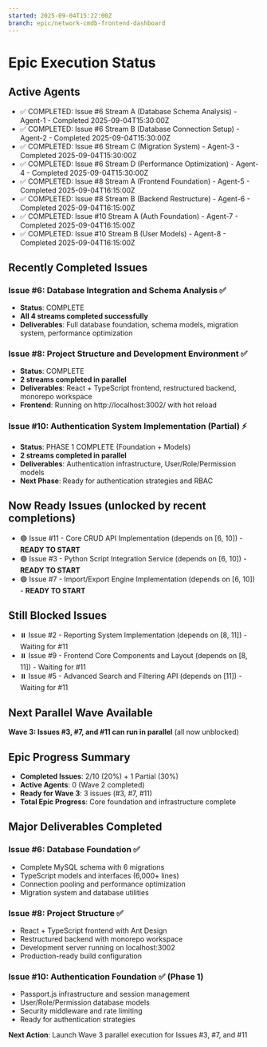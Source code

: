 ```yaml
---
started: 2025-09-04T15:22:00Z
branch: epic/network-cmdb-frontend-dashboard
---
```


# Epic Execution Status

## Active Agents
- ✅ COMPLETED: Issue #6 Stream A (Database Schema Analysis) - Agent-1 - Completed 2025-09-04T15:30:00Z
- ✅ COMPLETED: Issue #6 Stream B (Database Connection Setup) - Agent-2 - Completed 2025-09-04T15:30:00Z
- ✅ COMPLETED: Issue #6 Stream C (Migration System) - Agent-3 - Completed 2025-09-04T15:30:00Z
- ✅ COMPLETED: Issue #6 Stream D (Performance Optimization) - Agent-4 - Completed 2025-09-04T15:30:00Z
- ✅ COMPLETED: Issue #8 Stream A (Frontend Foundation) - Agent-5 - Completed 2025-09-04T16:15:00Z
- ✅ COMPLETED: Issue #8 Stream B (Backend Restructure) - Agent-6 - Completed 2025-09-04T16:15:00Z
- ✅ COMPLETED: Issue #10 Stream A (Auth Foundation) - Agent-7 - Completed 2025-09-04T16:15:00Z
- ✅ COMPLETED: Issue #10 Stream B (User Models) - Agent-8 - Completed 2025-09-04T16:15:00Z

## Recently Completed Issues
### Issue #6: Database Integration and Schema Analysis ✅
- **Status**: COMPLETE
- **All 4 streams completed successfully**
- **Deliverables**: Full database foundation, schema models, migration system, performance optimization

### Issue #8: Project Structure and Development Environment ✅
- **Status**: COMPLETE  
- **2 streams completed in parallel**
- **Deliverables**: React + TypeScript frontend, restructured backend, monorepo workspace
- **Frontend**: Running on http://localhost:3002/ with hot reload

### Issue #10: Authentication System Implementation (Partial) ⚡
- **Status**: PHASE 1 COMPLETE (Foundation + Models)
- **2 streams completed in parallel** 
- **Deliverables**: Authentication infrastructure, User/Role/Permission models
- **Next Phase**: Ready for authentication strategies and RBAC

## Now Ready Issues (unlocked by recent completions)
- 🟢 Issue #11 - Core CRUD API Implementation (depends on [6, 10]) - **READY TO START**
- 🟢 Issue #3 - Python Script Integration Service (depends on [6, 10]) - **READY TO START**  
- 🟢 Issue #7 - Import/Export Engine Implementation (depends on [6, 10]) - **READY TO START**

## Still Blocked Issues
- ⏸️ Issue #2 - Reporting System Implementation (depends on [8, 11]) - Waiting for #11
- ⏸️ Issue #9 - Frontend Core Components and Layout (depends on [8, 11]) - Waiting for #11  
- ⏸️ Issue #5 - Advanced Search and Filtering API (depends on [11]) - Waiting for #11

## Next Parallel Wave Available
**Wave 3: Issues #3, #7, and #11 can run in parallel** (all now unblocked)

## Epic Progress Summary
- **Completed Issues**: 2/10 (20%) + 1 Partial (30%)
- **Active Agents**: 0 (Wave 2 completed)
- **Ready for Wave 3**: 3 issues (#3, #7, #11)
- **Total Epic Progress**: Core foundation and infrastructure complete

## Major Deliverables Completed
### Issue #6: Database Foundation ✅
- Complete MySQL schema with 6 migrations
- TypeScript models and interfaces (6,000+ lines)
- Connection pooling and performance optimization
- Migration system and database utilities

### Issue #8: Project Structure ✅
- React + TypeScript frontend with Ant Design
- Restructured backend with monorepo workspace
- Development server running on localhost:3002
- Production-ready build configuration

### Issue #10: Authentication Foundation ✅ (Phase 1)
- Passport.js infrastructure and session management
- User/Role/Permission database models
- Security middleware and rate limiting
- Ready for authentication strategies

**Next Action**: Launch Wave 3 parallel execution for Issues #3, #7, and #11